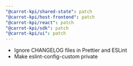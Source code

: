 ```yaml
---
"@carrot-kpi/shared-state": patch
"@carrot-kpi/host-frontend": patch
"@carrot-kpi/react": patch
"@carrot-kpi/sdk": patch
"@carrot-kpi/ui": patch
---
```


-   Ignore CHANGELOG files in Prettier and ESLint
-   Make eslint-config-custom private
